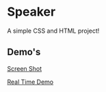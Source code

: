 # Speaker
A simple CSS and HTML project! 

## Demo's 
[Screen Shot](https://imgur.com/a/RetLp2R)

[Real Time Demo](https://vigilant-goodall-6d0a89.netlify.com/)
